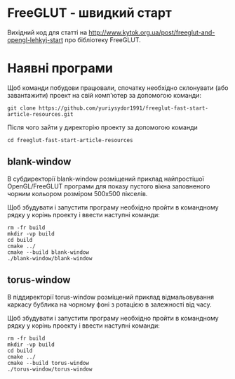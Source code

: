 # FreeGLUT - швидкий старт

Вихідний код для статті на http://www.kytok.org.ua/post/freeglut-and-opengl-lehkyj-start про бібліотеку FreeGLUT.

# Наявні програми

Щоб команди побудови працювали, спочатку необхідно склонувати (або завантажити) проект на свій комп'ютер за допомогою команди:

```
git clone https://github.com/yuriysydor1991/freeglut-fast-start-article-resources.git
```

Після чого зайти у директорію проекту за допомогою команди

```
cd freeglut-fast-start-article-resources
```

## blank-window

В субдиректорії blank-window розміщений приклад найпростішої OpenGL/FreeGLUT програми для показу пустого вікна заповненого чорним кольором розміром 500x500 пікселів.

Щоб збудувати і запустити програму необхідно пройти в командному рядку у корінь проекту і ввести наступні команди:

```
rm -fr build
mkdir -vp build
cd build
cmake ../ 
cmake --build blank-window 
./blank-window/blank-window
```

## torus-window

В піддиректорії torus-window розміщений приклад відмальовування каркасу бублика на чорному фоні з ротацією в залежності від часу.

Щоб збудувати і запустити програму необхідно пройти в командному рядку у корінь проекту і ввести наступні команди:

```
rm -fr build
mkdir -vp build
cd build
cmake ../ 
cmake --build torus-window 
./torus-window/torus-window
```

